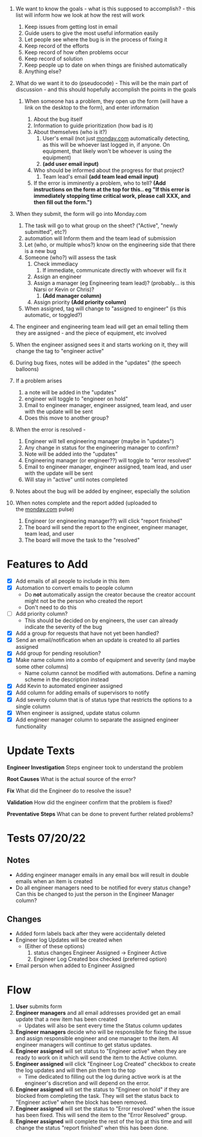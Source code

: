 1.  We want to know the goals - what is this supposed to accomplish? - this list will inform how we look at how the rest will work
    1.  Keep issues from getting lost in email
    2.  Guide users to give the most useful information easily
    3.  Let people see where the bug is in the process of fixing it
    4.  Keep record of the efforts
    5.  Keep record of how often problems occur
    6.  Keep record of solution
    7.  Keep people up to date on when things are finished automatically
    8.  Anything else?

2.  What do we want it to do (pseudocode) - This will be the main part of discussion - and this should hopefully accomplish the points in the goals

    1.  When someone has a problem, they open up the form (will have a link on the desktop to the form), and enter information

        1.  About the bug itself
        2.  Information to guide prioritization (how bad is it)
        3.  About themselves (who is it?)
            1.  User's email (not just [monday.com](http://monday.com/) automatically detecting, as this will be whoever last logged in, if anyone. On equipment, that likely won't be whoever is using the equipment)
            2.  **(add user email input)**
        4.  Who should be informed about the progress for that project?
            1.  Team lead's email **(add team lead email input)**
        5.  If the error is imminently a problem, who to tell? **(Add instructions on the form at the top for this.. eg "If this error is immediately stopping time critical work, please call XXX, and then fill out the form.")**

2.  When they submit, the form will go into Monday.com
    1.  The task will go to what group on the sheet? ("Active", "newly submitted", etc?)
    2.  automation will Inform them and the team lead of submission
    3.  Let (who, or multiple whos?) know on the engineering side that there is a new bug
    4.  Someone (who?) will assess the task
        1.  Check immediacy
            1.  If immediate, communicate directly with whoever will fix it
        2.  Assign an engineer
        3.  Assign a manager (eg Engineering team lead)? (probably... is this Narsi or Kevin or Chris)?
            1.  **(Add manager column)**
        4.  Assign priority **(Add priority column)**
    5.  When assigned, tag will change to "assigned to engineer" (is this automatic, or toggled?)

3.  The engineer and engineering team lead will get an email telling them they are assigned - and the piece of equipment, etc involved
4.  When the engineer assigned sees it and starts working on it, they will change the tag to "engineer active"
5.  During bug fixes, notes will be added in the "updates" (the speech balloons)

6.  If a problem arises
    1.  a note will be added in the "updates"
    2.  engineer will toggle to "engineer on hold"
    3.  Email to engineer manager, engineer assigned, team lead, and user with the update will be sent
    4.  Does this move to another group?

7.  When the error is resolved -
    1.  Engineer will tell engineering manager (maybe in "updates")
    2.  Any change in status for the engineering manager to confirm?
    3.  Note will be added into the "updates"
    4.  Engineering manager (or engineer??) will toggle to "error resolved"
    5.  Email to engineer manager, engineer assigned, team lead, and user with the update will be sent
    6.  Will stay in "active" until notes completed

8.  Notes about the bug will be added by engineer, especially the solution
9.  When notes complete and the report added (uploaded to the [monday.com](http://monday.com/) pulse)
    1.  Engineer (or engineering manager??) will click "report finished"
    2.  The board will send the report to the engineer, engineer manager, team lead, and user
    3.  The board will move the task to the "resolved"

# Features to Add
- [x] Add emails of all people to include in this item
- [x] Automation to convert emails to people column
    - Do **not** automatically assign the creator because the creator account might not be the person who created the report
    - Don't need to do this
- [ ] Add priority column?
    - This should be decided on by engineers, the user can already indicate the severity of the bug
- [x] Add a group for requests that have not yet been handled?
- [x] Send an email/notification when an update is created to all parties assigned
- [x] Add group for pending resolution?
- [x] Make name column into a combo of equipment and severity (and maybe some other columns)
    - Name column cannot be modified with automations. Define a naming scheme in the description instead
- [x] Add Kevin to automated engineer assigned
- [x] Add column for adding emails of supervisors to notify
- [x] Add severity column that is of status type that restricts the options to a single column
- [x] When engineer is assigned, update status column
- [x] Add engineer manager column to separate the assigned engineer functionality

# Update Texts
<b>Engineer Investigation</b>
Steps engineer took to understand the problem

<b>Root Causes</b>
What is the actual source of the error?

<b>Fix</b>
What did the Engineer do to resolve the issue?

<b>Validation</b>
How did the engineer confirm that the problem is fixed?

<b>Preventative Steps</b>
What can be done to prevent further related problems?

# Tests 07/20/22
## Notes
- Adding engineer manager emails in any email box will result in double emails when an item is created
- Do all engineer managers need to be notified for every status change? Can this be changed to just the person in the Engineer Manager column?

## Changes
- Added form labels back after they were accidentally deleted
- Engineer log Updates will be created when
    - (Either of these options)
        1. status changes Engineer Assigned -> Engineer Active
        2. Engineer Log Created box checked (preferred option)
- Email person when added to Engineer Assigned

# Flow
1. **User** submits form
2. **Engineer managers** and all email addresses provided get an email update that a new item has been created
    - Updates will also be sent every time the Status column updates
3. **Engineer managers** decide who will be responsible for fixing the issue and assign responsible engineer and one manager to the item. All engineer managers will continue to get status updates.
4. **Engineer assigned** will set status to "Engineer active" when they are ready to work on it which will send the item to the Active column.
5. **Engineer assigned** will click "Engineer Log Created" checkbox to create the log updates and will then pin them to the top
    - Time dedicated to filling out the log during active work is at the engineer's discretion and will depend on the error.
6. **Engineer assigned** will set the status to "Engineer on hold" if they are blocked from completing the task. They will set the status back to "Engineer active" when the block has been removed.
7. **Engineer assigned** will set the status to "Error resolved" when the issue has been fixed. This will send the item to the "Error Resolved" group.
8. **Engineer assigned** will complete the rest of the log at this time and will change the status "report finished" when this has been done.